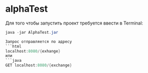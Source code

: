 # alphaTest
Для того чтобы запустить проект требуется ввести в Terminal:
```java
java -jar AlphaTest.jar

Запрос отправляется по адресу
```html 
localhost:8080/{exhange}
или
```java
GET localhost:8080/{exchange}
